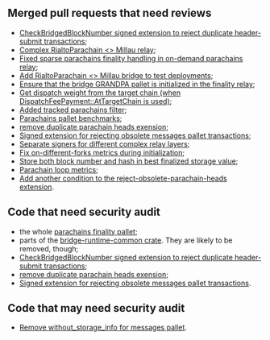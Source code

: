 ## Merged pull requests that need reviews

- [CheckBridgedBlockNumber signed extension to reject duplicate header-submit transactions](https://github.com/paritytech/parity-bridges-common/pull/1352);
- [Complex RialtoParachain <> Millau relay](https://github.com/paritytech/parity-bridges-common/pull/1405);
- [Fixed sparse parachains finality handling in on-demand parachains relay](https://github.com/paritytech/parity-bridges-common/pull/1419);
- [Add RialtoParachain <> Millau bridge to test deployments](https://github.com/paritytech/parity-bridges-common/pull/1412);
- [Ensure that the bridge GRANDPA pallet is initialized in the finality relay](https://github.com/paritytech/parity-bridges-common/pull/1423);
- [Get dispatch weight from the target chain (when DispatchFeePayment::AtTargetChain is used)](https://github.com/paritytech/parity-bridges-common/pull/1430);
- [Added tracked parachains filter](https://github.com/paritytech/parity-bridges-common/pull/1432);
- [Parachains pallet benchmarks](https://github.com/paritytech/parity-bridges-common/pull/1436);
- [remove duplicate parachain heads exension](https://github.com/paritytech/parity-bridges-common/pull/1444);
- [Signed extension for rejecting obsolete messages pallet transactions](https://github.com/paritytech/parity-bridges-common/pull/1446);
- [Separate signers for different complex relay layers](https://github.com/paritytech/parity-bridges-common/pull/1465);
- [Fix on-different-forks metrics during initialization](https://github.com/paritytech/parity-bridges-common/pull/1468);
- [Store both block number and hash in best finalized storage value](https://github.com/paritytech/parity-bridges-common/pull/1475);
- [Parachain loop metrics](https://github.com/paritytech/parity-bridges-common/pull/1484);
- [Add another condition to the reject-obsolete-parachain-heads extension](https://github.com/paritytech/parity-bridges-common/pull/1505).

## Code that need security audit

- the whole [parachains finality pallet](./modules/parachains);
- parts of the [bridge-runtime-common crate](./bin/runtime-common). They are likely to be removed, though;
- [CheckBridgedBlockNumber signed extension to reject duplicate header-submit transactions](https://github.com/paritytech/parity-bridges-common/pull/1352);
- [remove duplicate parachain heads exension](https://github.com/paritytech/parity-bridges-common/pull/1444);
- [Signed extension for rejecting obsolete messages pallet transactions](https://github.com/paritytech/parity-bridges-common/pull/1446).

## Code that may need security audit

- [Remove without_storage_info for messages pallet](https://github.com/paritytech/parity-bridges-common/pull/1487).